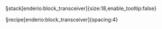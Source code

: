 §stack[enderio:block_transceiver]{size:18,enable_tooltip:false}

§recipe[enderio:block_transceiver]{spacing:4}